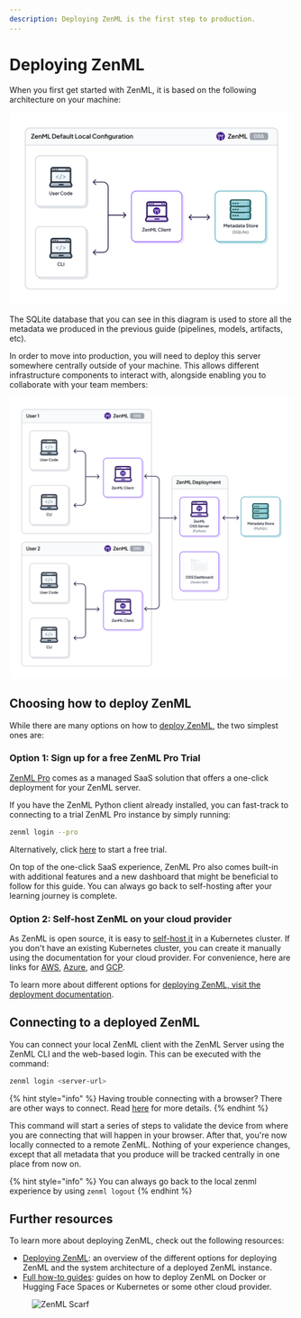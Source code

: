 ```yaml
---
description: Deploying ZenML is the first step to production.
---
```


# Deploying ZenML

When you first get started with ZenML, it is based on the following architecture on your machine:

![Scenario 1: ZenML default local configuration](../../.gitbook/assets/Scenario1.png)

The SQLite database that you can see in this diagram is used to store all the metadata we produced in the previous guide (pipelines, models, artifacts, etc).

In order to move into production, you will need to deploy this server somewhere centrally outside of your machine. This allows different infrastructure components to interact with, alongside enabling you to collaborate with your team members:

![Scenario 3: Deployed ZenML Server](../../.gitbook/assets/Scenario3.2.png)

## Choosing how to deploy ZenML

While there are many options on how to [deploy ZenML](../../getting-started/deploying-zenml/README.md), the two simplest ones are:

### Option 1: Sign up for a free ZenML Pro Trial

[ZenML Pro](https://zenml.io/pro) comes as a managed SaaS solution that offers a one-click deployment for your ZenML server.

If you have the ZenML Python client already installed, you can fast-track to connecting to a trial ZenML Pro instance by simply running:

```bash
zenml login --pro
```

Alternatively, click [here](https://cloud.zenml.io/?utm\_source=docs\&utm\_medium=referral\_link\&utm\_campaign=cloud\_promotion\&utm\_content=signup\_link) to start a free trial.

On top of the one-click SaaS experience, ZenML Pro also comes built-in with additional features and a new dashboard that might be beneficial to follow for this guide. You can always go back to self-hosting after your learning journey is complete.

### Option 2: Self-host ZenML on your cloud provider

As ZenML is open source, it is easy to [self-host it](../../getting-started/deploying-zenml/README.md) in a Kubernetes cluster. If you don't have an existing Kubernetes cluster, you can create it manually using the documentation for your cloud provider. For convenience, here are links for [AWS](https://docs.aws.amazon.com/eks/latest/userguide/create-cluster.html), [Azure](https://learn.microsoft.com/en-us/azure/aks/learn/quick-kubernetes-deploy-portal?tabs=azure-cli), and [GCP](https://cloud.google.com/kubernetes-engine/docs/how-to/creating-a-zonal-cluster#before\_you\_begin).

To learn more about different options for [deploying ZenML, visit the deployment documentation](../../getting-started/deploying-zenml/README.md).

## Connecting to a deployed ZenML

You can connect your local ZenML client with the ZenML Server using the ZenML CLI and the web-based login. This can be executed with the command:

```bash
zenml login <server-url>
```

{% hint style="info" %}
Having trouble connecting with a browser? There are other ways to connect. Read [here](../../how-to/connecting-to-zenml/README.md) for more details.
{% endhint %}

This command will start a series of steps to validate the device from where you are connecting that will happen in your browser. After that, you're now locally connected to a remote ZenML. Nothing of your experience changes, except that all metadata that you produce will be tracked centrally in one place from now on.

{% hint style="info" %}
You can always go back to the local zenml experience by using `zenml logout`
{% endhint %}

## Further resources

To learn more about deploying ZenML, check out the following resources:

- [Deploying ZenML](../../getting-started/deploying-zenml/README.md): an overview of
  the different options for deploying ZenML and the system architecture of a
  deployed ZenML instance.
- [Full how-to guides](../../getting-started/deploying-zenml/README.md): guides on how to
  deploy ZenML on Docker or Hugging Face Spaces or Kubernetes or some other cloud
  provider.

<figure><img src="https://static.scarf.sh/a.png?x-pxid=f0b4f458-0a54-4fcd-aa95-d5ee424815bc" alt="ZenML Scarf"><figcaption></figcaption></figure>

